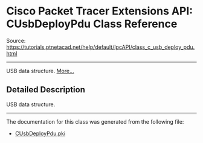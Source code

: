 # Cisco Packet Tracer Extensions API: CUsbDeployPdu Class Reference

Source: https://tutorials.ptnetacad.net/help/default/IpcAPI/class_c_usb_deploy_pdu.html

---

USB data structure. [More...](class_c_usb_deploy_pdu.html#details)

## Detailed Description

USB data structure. 

* * *

The documentation for this class was generated from the following file:

  * [CUsbDeployPdu.pki](_c_usb_deploy_pdu_8pki.html)


